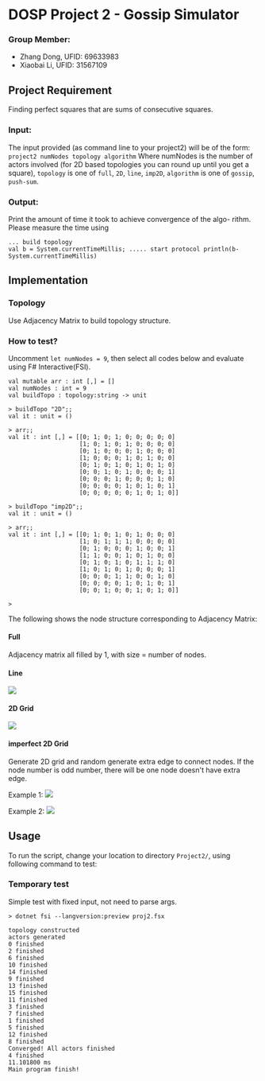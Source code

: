 # DOSP Project 2 - Gossip Simulator
### Group Member:
- Zhang Dong, UFID: 69633983
- Xiaobai Li, UFID: 31567109
## Project Requirement
Finding perfect squares  that are sums of consecutive squares.
### Input:
The input provided (as command line to your project2) will be of the form:
`project2 numNodes topology algorithm`
Where numNodes is the number of actors involved (for 2D based topologies you can round up until you get a square), `topology` is one of `full`, `2D`, `line`, `imp2D`, `algorithm` is one of `gossip`, `push-sum`.

### Output:
Print the amount of time it took to achieve convergence of the algo- rithm. Please measure the time using
```
... build topology
val b = System.currentTimeMillis; ..... start protocol println(b-System.currentTimeMillis)
```

## Implementation
### Topology
Use Adjacency Matrix to build topology structure.

### How to test?
Uncomment `let numNodes = 9`, then select all codes below and evaluate using F# Interactive(FSI).
```
val mutable arr : int [,] = []
val numNodes : int = 9
val buildTopo : topology:string -> unit

> buildTopo "2D";;
val it : unit = ()

> arr;;
val it : int [,] = [[0; 1; 0; 1; 0; 0; 0; 0; 0]
                    [1; 0; 1; 0; 1; 0; 0; 0; 0]
                    [0; 1; 0; 0; 0; 1; 0; 0; 0]
                    [1; 0; 0; 0; 1; 0; 1; 0; 0]
                    [0; 1; 0; 1; 0; 1; 0; 1; 0]
                    [0; 0; 1; 0; 1; 0; 0; 0; 1]
                    [0; 0; 0; 1; 0; 0; 0; 1; 0]
                    [0; 0; 0; 0; 1; 0; 1; 0; 1]
                    [0; 0; 0; 0; 0; 1; 0; 1; 0]]

> buildTopo "imp2D";;
val it : unit = ()

> arr;;
val it : int [,] = [[0; 1; 0; 1; 0; 1; 0; 0; 0]
                    [1; 0; 1; 1; 1; 0; 0; 0; 0]
                    [0; 1; 0; 0; 0; 1; 0; 0; 1]
                    [1; 1; 0; 0; 1; 0; 1; 0; 0]
                    [0; 1; 0; 1; 0; 1; 1; 1; 0]
                    [1; 0; 1; 0; 1; 0; 0; 0; 1]
                    [0; 0; 0; 1; 1; 0; 0; 1; 0]
                    [0; 0; 0; 0; 1; 0; 1; 0; 1]
                    [0; 0; 1; 0; 0; 1; 0; 1; 0]]

> 

```

The following shows the node structure corresponding to Adjacency Matrix:

#### Full
Adjacency matrix all filled by 1, with size = number of nodes.

#### Line
![](https://raw.githubusercontent.com/zdong1995/PicGo/master/img/%E6%88%AA%E5%B1%8F2020-10-14%2023.34.08.png)

#### 2D Grid
![](https://raw.githubusercontent.com/zdong1995/PicGo/master/img/%E6%88%AA%E5%B1%8F2020-10-15%2000.38.47.png)

#### imperfect 2D Grid
Generate 2D grid and random generate extra edge to connect nodes.
If the node number is odd number, there will be one node doesn't have extra edge.

Example 1:
![](https://raw.githubusercontent.com/zdong1995/PicGo/master/img/%E6%88%AA%E5%B1%8F2020-10-15%2000.32.41.png)

Example 2:
![](https://raw.githubusercontent.com/zdong1995/PicGo/master/img/%E6%88%AA%E5%B1%8F2020-10-15%2001.02.12.png)


## Usage
To run the script, change your location to directory `Project2/`, using following command to test:
### Temporary test
Simple test with fixed input, not need to parse args.
```shell
> dotnet fsi --langversion:preview proj2.fsx

topology constructed
actors generated
0 finished
2 finished
6 finished
10 finished
14 finished
9 finished
13 finished
15 finished
11 finished
3 finished
7 finished
1 finished
5 finished
12 finished
8 finished
Converged! All actors finished
4 finished
11.101800 ms
Main program finish!
```